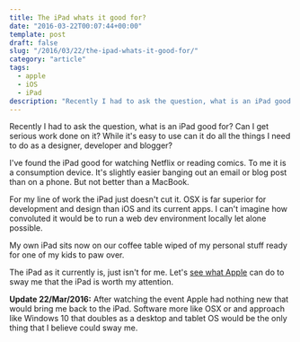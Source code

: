 ```yaml
---
title: The iPad whats it good for?
date: "2016-03-22T00:07:44+00:00"
template: post
draft: false
slug: "/2016/03/22/the-ipad-whats-it-good-for/"
category: "article"
tags:
  - apple
  - iOS
  - iPad
description: "Recently I had to ask the question, what is an iPad good for? Can I get serious work done on it? While it's easy to use can it do all the things I need to do as a designer, developer and blogger?"
---
```


Recently I had to ask the question, what is an iPad good for? Can I get serious work done on it? While it's easy to use can it do all the things I need to do as a designer, developer and blogger?

I've found the iPad good for watching Netflix or reading comics. To me it is a consumption device. It's slightly easier banging out an email or blog post than on a phone. But not better than a MacBook.

For my line of work the iPad just doesn't cut it. OSX is far superior for development and design than iOS and its current apps. I can't imagine how convoluted it would be to run a web dev environment locally let alone possible.

My own iPad sits now on our coffee table wiped of my personal stuff ready for one of my kids to paw over.

The iPad as it currently is, just isn't for me. Let's <a href="http://www.apple.com/apple-events/march-2016/">see what Apple</a> can do to sway me that the iPad is worth my attention.

<strong>Update 22/Mar/2016:</strong> After watching the event Apple had nothing new that would bring me back to the iPad. Software more like OSX or and approach like Windows 10 that doubles as a desktop and tablet OS would be the only thing that I believe could sway me.
